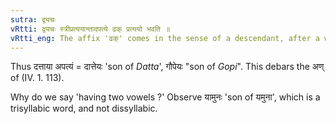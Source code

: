 ```yaml
---
sutra: द्व्यचः
vRtti: द्व्यचः स्त्रीप्रत्ययान्तादपत्ये ढक् प्रत्ययो भवति ॥
vRtti_eng: The affix 'ढक्' comes in the sense of a descendant, after a word ending in a feminine affix and consisting of two vowels.
---
```

Thus दत्ताया अपत्यं = दात्तेयः 'son of _Datta_', गौपेयः "son of _Gopi_". This debars the अण् of (IV. 1. 113).

Why do we say 'having two vowels ?' Observe यामुनः 'son of यमुना', which is a trisyllabic word, and not dissyllabic.
